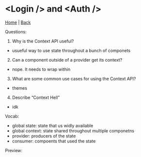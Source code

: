 # \<Login /> and \<Auth />

[Home](/README.md) | [Back](/401-main/401TableofContents.md)

Questions:

1. Why is the Context API useful?

- usueful way to use state throughout a bunch of componets
2. Can a component outside of a provider get its context?

- nope. It needs to wrap within

3. What are some common use cases for using the Context API?

- themes
4. Describe “Context Hell”

- idk


Vocab:

  - global state: state that us widly available 
  - global context: state shared throughout multiple componetns
- provider: producers of the state
- consumer: compoents that used the state


Preview:

